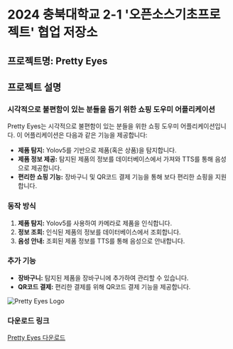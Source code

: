 # 2024 충북대학교 2-1 '오픈소스기초프로젝트' 협업 저장소

## 프로젝트명: Pretty Eyes

## 프로젝트 설명
### 시각적으로 불편함이 있는 분들을 돕기 위한 쇼핑 도우미 어플리케이션

Pretty Eyes는 시각적으로 불편함이 있는 분들을 위한 쇼핑 도우미 어플리케이션입니다. 이 어플리케이션은 다음과 같은 기능을 제공합니다:

- **제품 탐지:** Yolov5를 기반으로 제품(혹은 상품)을 탐지합니다.
- **제품 정보 제공:** 탐지된 제품의 정보를 데이터베이스에서 가져와 TTS를 통해 음성으로 제공합니다.
- **편리한 쇼핑 기능:** 장바구니 및 QR코드 결제 기능을 통해 보다 편리한 쇼핑을 지원합니다.

### 동작 방식
1. **제품 탐지:** Yolov5를 사용하여 카메라로 제품을 인식합니다.
2. **정보 조회:** 인식된 제품의 정보를 데이터베이스에서 조회합니다.
3. **음성 안내:** 조회된 제품 정보를 TTS를 통해 음성으로 안내합니다.

### 추가 기능
- **장바구니:** 탐지된 제품을 장바구니에 추가하여 관리할 수 있습니다.
- **QR코드 결제:** 편리한 결제를 위해 QR코드 결제 기능을 제공합니다.

![Pretty Eyes Logo](https://github.com/Hoogdle/2-1_OS_PROJECT/assets/129059558/16d66559-5cc4-456a-80c0-6d97e7a9f857)

### 다운로드 링크
[Pretty Eyes 다운로드](https://drive.google.com/drive/folders/1CjGqLcs7YoofUFtsGzbzXvhj4OyA_nu9)
